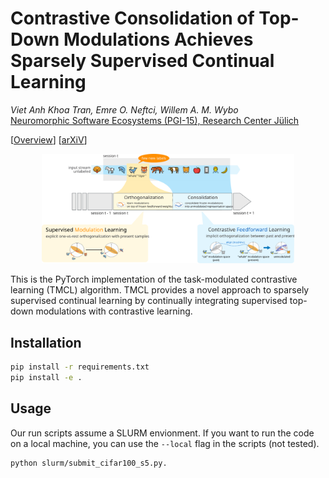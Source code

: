 # Contrastive Consolidation of Top-Down Modulations Achieves Sparsely Supervised Continual Learning

*Viet Anh Khoa Tran, Emre O. Neftci, Willem A. M. Wybo*<br>
[Neuromorphic Software Ecosystems (PGI-15), Research Center Jülich](https://www.fz-juelich.de/en/pgi/pgi-15)

[[Overview](https://ktran.de/papers/tmcl/)] [[arXiV](https://arxiv.org/abs/2505.14125)] 

<img style="display: block; margin-left: auto; margin-right: auto; width: 80%;" src="assets/figure.svg" alt="TMCL" width="600"/><br>
This is the PyTorch implementation of the task-modulated contrastive learning (TMCL) algorithm.
TMCL provides a novel approach to sparsely supervised continual learning by 
continually integrating supervised top-down modulations with contrastive learning.

## Installation
```bash
pip install -r requirements.txt
pip install -e .
```

## Usage
Our run scripts assume a SLURM envionment. If you want to run the code on a local machine, you can use the `--local` flag in the scripts (not tested).
```bash
python slurm/submit_cifar100_s5.py.
```

